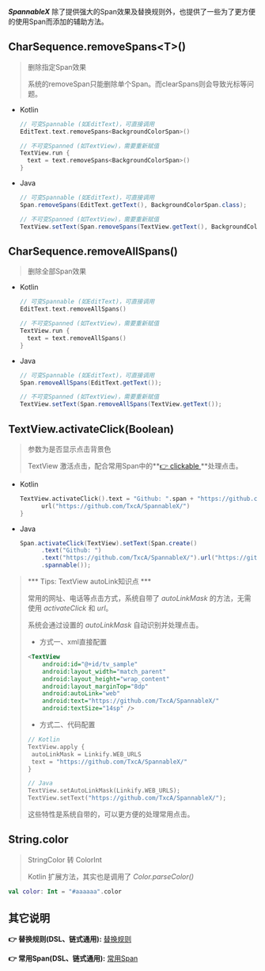 ***SpannableX*** 除了提供强大的Span效果及替换规则外，也提供了一些为了更方便的使用Span而添加的辅助方法。

## CharSequence.removeSpans&lt;T&gt;()

> 删除指定Span效果
>
> 系统的removeSpan只能删除单个Span。而clearSpans则会导致光标等问题。

- Kotlin

  ``` kotlin
  // 可变Spannable (如EditText)，可直接调用
  EditText.text.removeSpans<BackgroundColorSpan>()
  
  // 不可变Spanned (如TextView)，需要重新赋值
  TextView.run {
  	text = text.removeSpans<BackgroundColorSpan>()
  }
  ```

- Java

  ``` java
  // 可变Spannable (如EditText)，可直接调用
  Span.removeSpans(EditText.getText(), BackgroundColorSpan.class);
  
  // 不可变Spanned (如TextView)，需要重新赋值
  TextView.setText(Span.removeSpans(TextView.getText(), BackgroundColorSpan.class));
  ```


## CharSequence.removeAllSpans()

> 删除全部Span效果

- Kotlin

  ``` kotlin
  // 可变Spannable (如EditText)，可直接调用
  EditText.text.removeAllSpans()
  
  // 不可变Spanned (如TextView)，需要重新赋值
  TextView.run {
  	text = text.removeAllSpans()
  }
  ```

- Java

  ``` java
  // 可变Spannable (如EditText)，可直接调用
  Span.removeAllSpans(EditText.getText());
  
  // 不可变Spanned (如TextView)，需要重新赋值
  TextView.setText(Span.removeAllSpans(TextView.getText());
  ```


## TextView.activateClick(Boolean)

> 参数为是否显示点击背景色
>
> TextView 激活点击，配合常用Span中的**[👉 clickable ](https://txca.github.io/SpannableX/spans//#span_1)**处理点击。

- Kotlin

  ``` kotlin
  TextView.activateClick().text = "Github: ".span + "https://github.com/TxcA/SpannableX/".spannable {
  		url("https://github.com/TxcA/SpannableX/")
  }
  ```

- Java

  ``` java
  Span.activateClick(TextView).setText(Span.create()
  		.text("Github: ")
  		.text("https://github.com/TxcA/SpannableX/").url("https://github.com/TxcA/SpannableX/")
  		.spannable());
  ```


>*** Tips: TextView autoLink知识点 ***
>
>常用的网址、电话等点击方式，系统自带了 *autoLinkMask* 的方法，无需使用 *activateClick* 和 *url*。
>
>系统会通过设置的 *autoLinkMask* 自动识别并处理点击。
>
>- 方式一、xml直接配置
>
>  ```xml
>  <TextView
>      android:id="@+id/tv_sample"
>      android:layout_width="match_parent"
>      android:layout_height="wrap_content"
>      android:layout_marginTop="8dp"
>      android:autoLink="web"
>      android:text="https://github.com/TxcA/SpannableX/"
>      android:textSize="14sp" />
>  ```
>
>- 方式二、代码配置
>
>  ``` kotlin
>  // Kotlin
>  TextView.apply {
>  	autoLinkMask = Linkify.WEB_URLS
>  	text = "https://github.com/TxcA/SpannableX/"
>  }
>  
>  // Java
>  TextView.setAutoLinkMask(Linkify.WEB_URLS);
>  TextView.setText("https://github.com/TxcA/SpannableX/");
>  ```
>
>  这些特性是系统自带的，可以更方便的处理常用点击。


## String.color

>StringColor 转 ColorInt
>
>Kotlin 扩展方法，其实也是调用了 *Color.parseColor()*

``` kotlin
val color: Int = "#aaaaaa".color
```


## 其它说明

**👉 替换规则(DSL、链式通用):** [替换规则](https://txca.github.io/SpannableX/replace/)

**👉 常用Span(DSL、链式通用):** [常用Span](https://txca.github.io/SpannableX/spans/)
